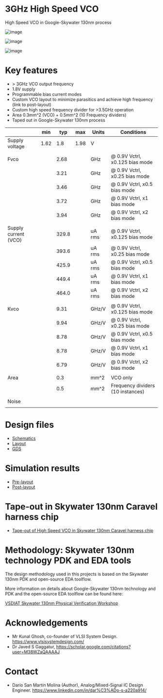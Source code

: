 # 3GHz High Speed VCO
High Speed VCO in Google-Skywater 130nm process

![image](https://user-images.githubusercontent.com/95447782/159545975-644caf80-5cb7-410d-9a74-c7f3799e71a4.png)

![image](https://user-images.githubusercontent.com/95447782/159536411-3104660e-a312-41c9-ad33-6c2830ce608c.png)

![image](https://user-images.githubusercontent.com/95447782/159129021-774e9976-ce00-4699-9d40-47be3756df81.png)



Key features
===
* \> 3GHz VCO output frequency
* 1.8V supply
* Programmable bias current modes
* Custom VCO layout to minimize parasitics and achieve high frequency (link to post-layout)
* Custom high speed frequency divider for >3.5GHz operation
* Area 0.3mm^2 (VCO) + 0.5mm^2 (10 Frequency dividers) 
* Taped out in Google-Skywater 130nm process




|		|	min	|	typ	|	max	|	Units	|	Conditions	|
|	------------	|	------------	|	------------	|	------------	|	------------	|	------------	|
|	Supply voltage	|	1.62	|	1.8	|	1.98	|	V	|		|
|		|		|		|		|		|		|
|	Fvco	|		|	2.68	|		|	GHz	|	@ 0.9V Vctrl, x0.125 bias mode	|
|		|		|	3.21	|		|	GHz	|	@ 0.9V Vctrl, x0.25 bias mode	|
|		|		|	3.46	|		|	GHz	|	@ 0.9V Vctrl, x0.5 bias mode	|
|		|		|	3.72	|		|	GHz	|	@ 0.9V Vctrl, x1 bias mode	|
|		|		|	3.94	|		|	GHz	|	@ 0.9V Vctrl, x2 bias mode	|
|		|		|		|		|		|		|
|	Supply current (VCO)	|		|	329.8	|		|	uA rms	|	@ 0.9V Vctrl, x0.125 bias mode	|
|		|		|	393.6	|		|	uA rms	|	@ 0.9V Vctrl, x0.25 bias mode	|
|		|		|	425.9	|		|	uA rms	|	@ 0.9V Vctrl, x0.5 bias mode	|
|		|		|	449.4	|		|	uA rms	|	@ 0.9V Vctrl, x1 bias mode	|
|		|		|	464.0	|		|	uA rms	|	@ 0.9V Vctrl, x2 bias mode	|
|		|		|		|		|		|		|
|	Kvco	|		|	9.31	|		|	GHz/V	|	@ 0.9V Vctrl, x0.125 bias mode	|
|		|		|	9.94	|		|	GHz/V	|	@ 0.9V Vctrl, x0.25 bias mode	|
|		|		|	8.78	|		|	GHz/V	|	@ 0.9V Vctrl, x0.5 bias mode	|
|		|		|	8.78	|		|	GHz/V	|	@ 0.9V Vctrl, x1 bias mode	|
|		|		|	6.79	|		|	GHz/V	|	@ 0.9V Vctrl, x2 bias mode	|
|		|		|		|		|		|		|
|	Area	|		|	0.3	|		|	mm^2	|	VCO only	|
|		|		|	0.5	|		|	mm^2	|	Frequency dividers (10 instances)	|
|		|		|		|		|		|		|
|	Noise	|		|		|		|		|		|
|		|		|		|		|		|		|



Design files
====
* [Schematics](https://github.com/powergainer/caravel_user_project_analog_vco/tree/main/xschem)
* [Layout](https://github.com/powergainer/caravel_user_project_analog_vco/tree/main/mag)
* [GDS](https://github.com/powergainer/caravel_user_project_analog_vco/tree/main/gds)

Simulation results
====
* [Pre-layout](/Pre-Layout/Initial_design_investigation.md)
* [Post-layout](/Post-Layout/Post-Layout.md)

Tape-out in Skywater 130nm Caravel harness chip
====
* [Tape-out of High Speed VCO in Skywater 130nm Caravel harness chip](/Tape-out/Tapeout.md)


Methodology: Skywater 130nm technology PDK and EDA tools
====
The design methodology used in this projects is based on the Skywater 130nm PDK and open-source EDA toolflow.

More information on details about Google-Skywater 130nm technology and PDK and the open-source EDA toolflow can be found here:

[VSDIAT Skywater 130nm Physical Verification Workshop](https://github.com/powergainer/VSDIAT_Physical_Verification_Sky130)





Acknowledgements
===
* Mr Kunal Ghosh, co-founder of VLSI System Design. https://www.vlsisystemdesign.com/
* Dr Javed S Gaggatur, https://scholar.google.com/citations?user=M38WZaQAAAAJ

Contact
===
* Darío San Martín Molina (Author), Analog/Mixed-Signal IC Design Engineer. https://www.linkedin.com/in/dar%C3%ADo-s-a220a914/ 


